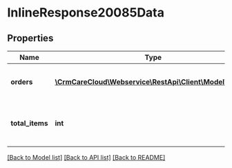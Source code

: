 # InlineResponse20085Data

## Properties
Name | Type | Description | Notes
------------ | ------------- | ------------- | -------------
**orders** | [**\CrmCareCloud\Webservice\RestApi\Client\Model\Order[]**](Order.md) | Collection of the customer orders. | [optional] 
**total_items** | **int** | The number of all found customer orders. | [optional] 

[[Back to Model list]](../../README.md#documentation-for-models) [[Back to API list]](../../README.md#documentation-for-api-endpoints) [[Back to README]](../../README.md)

